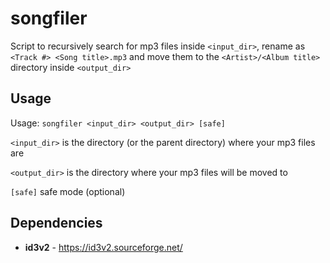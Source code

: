 # songfiler

Script to recursively search for mp3 files inside `<input_dir>`, rename as `<Track #> <Song title>.mp3` and move them to the `<Artist>/<Album title>` directory inside `<output_dir>`

## Usage

Usage: `songfiler <input_dir> <output_dir> [safe]`

`<input_dir>` is the directory (or the parent directory) where your mp3 files are

`<output_dir>` is the directory where your mp3 files will be moved to

`[safe]` safe mode (optional)

## Dependencies

- **id3v2** - https://id3v2.sourceforge.net/
